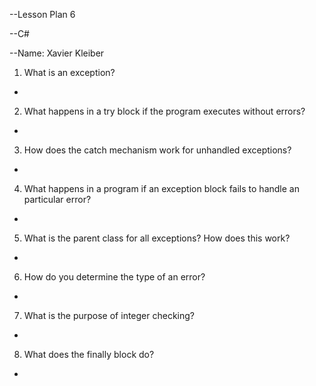 --Lesson Plan 6

--C#

--Name: Xavier Kleiber


1. What is an exception?
 -
2. What happens in a try block if the program executes without errors?
 -
3. How does the catch mechanism work for unhandled exceptions?
 -
4. What happens in a program if an exception block fails to handle an particular error?
 -
5. What is the parent class for all exceptions? How does this work?
 -
6. How do you determine the type of an error?
 -
7. What is the purpose of integer checking?
 -
8. What does the finally block do?
 -
